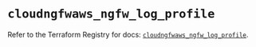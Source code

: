 # `cloudngfwaws_ngfw_log_profile`

Refer to the Terraform Registry for docs: [`cloudngfwaws_ngfw_log_profile`](https://registry.terraform.io/providers/paloaltonetworks/cloudngfwaws/3.0.4/docs/resources/ngfw_log_profile).
